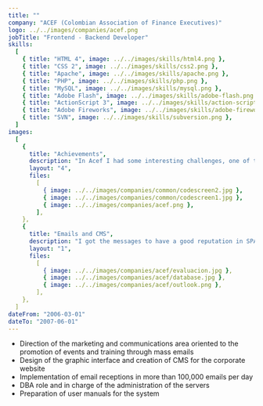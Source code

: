 ```yaml
---
title: ""
company: "ACEF (Colombian Association of Finance Executives)"
logo: ../../images/companies/acef.png
jobTitle: "Frontend - Backend Developer"
skills:
  [
    { title: "HTML 4", image: ../../images/skills/html4.png },
    { title: "CSS 2", image: ../../images/skills/css2.png },
    { title: "Apache", image: ../../images/skills/apache.png },
    { title: "PHP", image: ../../images/skills/php.png },
    { title: "MySQL", image: ../../images/skills/mysql.png },
    { title: "Adobe Flash", image: ../../images/skills/adobe-flash.png },
    { title: "ActionScript 3", image: ../../images/skills/action-script.png },
    { title: "Adobe Fireworks", image: ../../images/skills/adobe-firework.png },
    { title: "SVN", image: ../../images/skills/subversion.png },
  ]
images:
  [
    {
      title: "Achievements",
      description: "In Acef I had some interesting challenges, one of them was to get the emails with event information reached the inbox and not the SPAM folder.",
      layout: "4",
      files:
        [
          { image: ../../images/companies/common/codescreen2.jpg },
          { image: ../../images/companies/common/codescreen1.jpg },
          { image: ../../images/companies/acef.png },
        ],
    },
    {
      title: "Emails and CMS",
      description: "I got the messages to have a good reputation in SPAM filters by following the standards and rules allowing the messages to reach the inbox, I also developed a CMS.",
      layout: "1",
      files:
        [
          { image: ../../images/companies/acef/evaluacion.jpg },
          { image: ../../images/companies/acef/database.jpg },
          { image: ../../images/companies/acef/outlook.png },
        ],
    },
  ]
dateFrom: "2006-03-01"
dateTo: "2007-06-01"
---
```


- Direction of the marketing and communications area oriented to the promotion of events and training through mass emails
- Design of the graphic interface and creation of CMS for the corporate website
- Implementation of email receptions in more than 100,000 emails per day
- DBA role and in charge of the administration of the servers
- Preparation of user manuals for the system
